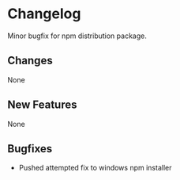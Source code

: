# Changelog

Minor bugfix for npm distribution package.

## Changes

None

## New Features

None

## Bugfixes

- Pushed attempted fix to windows npm installer
